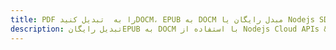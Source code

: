 ---title: PDF را به  تبدیل کنیدDOCM، EPUB به DOCM مبدل رایگان یا Nodejs SDKdescription: تبدیل رایگانEPUB به DOCM با استفاده از Nodejs Cloud APIs & SDK همچنین اسناد PDF را در Cloud ایجاد، ویرایش و رندر کنید.---